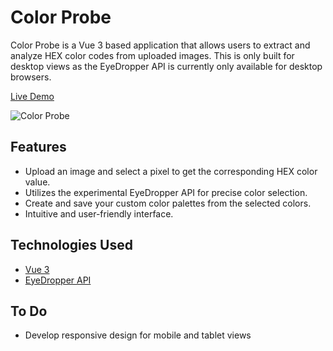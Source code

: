 # Color Probe

Color Probe is a Vue 3 based application that allows users to extract and analyze HEX color codes from uploaded images. This is only built for desktop views as the EyeDropper API is currently only available for desktop browsers.

[Live Demo](https://color-probe.braedenkilburn.com/)

![Color Probe](/public/ColorProbeScreenshot.png)

## Features

- Upload an image and select a pixel to get the corresponding HEX color value.
- Utilizes the experimental EyeDropper API for precise color selection.
- Create and save your custom color palettes from the selected colors.
- Intuitive and user-friendly interface.

## Technologies Used

- [Vue 3](https://vuejs.org/)
- [EyeDropper API](https://developer.mozilla.org/en-US/docs/Web/API/EyeDropper)

## To Do

- Develop responsive design for mobile and tablet views
